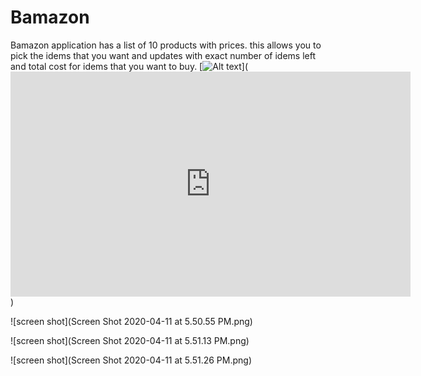 # Bamazon

Bamazon application has a list of 10 products with prices. this allows you to pick the idems that you want and updates with exact number of idems left and total cost for idems that you want to buy.
[![Alt text](https://img.youtube.com/vi/VID/0.jpg)](<iframe src="https://player.vimeo.com/video/413600153" width="640" height="360" frameborder="0" allow="autoplay; fullscreen" allowfullscreen></iframe>)


![screen shot](Screen Shot 2020-04-11 at 5.50.55 PM.png)

![screen shot](Screen Shot 2020-04-11 at 5.51.13 PM.png)

![screen shot](Screen Shot 2020-04-11 at 5.51.26 PM.png)